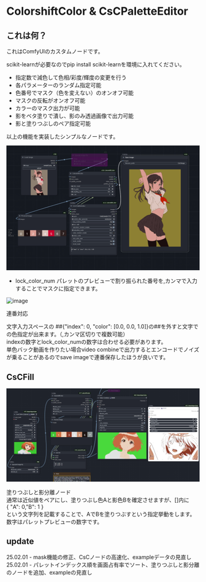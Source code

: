 #  ColorshiftColor & CsCPaletteEditor
## これは何？
これはComfyUIのカスタムノードです。

scikit-learnが必要なのでpip install scikit-learnを環境に入れてください。

- 指定数で減色して色相/彩度/輝度の変更を行う
- 各パラメーターのランダム指定可能
- 色番号でマスク（色を変えない）のオンオフ可能
- マスクの反転がオンオフ可能
- カラーのマスク出力が可能
- 影をベタ塗りで潰し、影のみ透過画像で出力可能
- 影と塗りつぶしのペア指定可能

以上の機能を実装したシンプルなノードです。  

![image](https://github.com/852wa/ComfyUI-ColorshiftColor/blob/master/example/workflow%20(2).png)


- lock_color_num
  パレットのプレビューで割り振られた番号を,カンマで入力することでマスクに指定できます。
  
![image](https://github.com/852wa/ComfyUI-ColorshiftColor/blob/master/example/samplecsc.gif)

連番対応

文字入力スペースの
##{"index": 0, "color": [0.0, 0.0, 1.0]}の##を外すと文字での色指定が出来ます。（,カンマ区切りで複数可能）  
indexの数字とlock_color_numの数字は合わせる必要があります。  
単色バック動画を作りたい場合video combineで出力するとエンコードでノイズが乗ることがあるのでsave imageで連番保存したほうが良いです。

## CsCFill
![image](https://github.com/852wa/ComfyUI-ColorshiftColor/blob/master/example/fillsample.png)

塗りつぶしと影分離ノード  
通常は近似値をペアにし、塗りつぶし色Aと影色Bを確定させますが、[]内に  
{ "A": 0,"B": 1 }  
という文字列を記載することで、AでBを塗りつぶすという指定挙動をします。数字はパレットプレビューの数字です。

## update
25.02.01 - mask機能の修正、CsCノードの高速化、exampleデータの見直し  
25.02.01 - パレットインデックス順を画面占有率でソート、塗りつぶしと影分離のノードを追加、exampleの見直し
